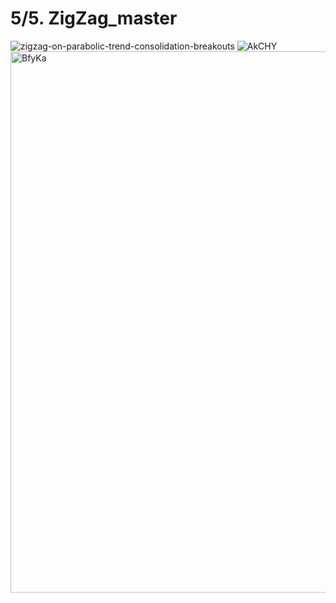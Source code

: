 # 5/5. ZigZag_master
![zigzag-on-parabolic-trend-consolidation-breakouts](https://user-images.githubusercontent.com/54813971/173580807-f9b40343-e0c7-4dd6-807d-597c1f24f61f.png)
![AkCHY](https://user-images.githubusercontent.com/54813971/173580811-87d7f658-a090-40ea-835b-5e04d39a1a70.png)
<img width="866" alt="BfyKa" src="https://user-images.githubusercontent.com/54813971/173580820-92e9e77e-25a5-4611-88bb-004526924805.png">
